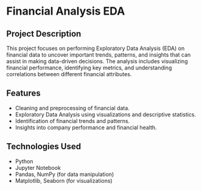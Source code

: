 # Financial Analysis EDA

## Project Description

This project focuses on performing Exploratory Data Analysis (EDA) on financial data to uncover important trends, patterns, and insights that can assist in making data-driven decisions. The analysis includes visualizing financial performance, identifying key metrics, and understanding correlations between different financial attributes.

## Features
- Cleaning and preprocessing of financial data.
- Exploratory Data Analysis using visualizations and descriptive statistics.
- Identification of financial trends and patterns.
- Insights into company performance and financial health.

## Technologies Used
- Python
- Jupyter Notebook
- Pandas, NumPy (for data manipulation)
- Matplotlib, Seaborn (for visualizations)



